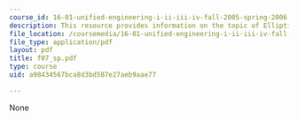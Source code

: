 ```yaml
---
course_id: 16-01-unified-engineering-i-ii-iii-iv-fall-2005-spring-2006
description: This resource provides information on the topic of Elliptical Lift Distribution.
file_location: /coursemedia/16-01-unified-engineering-i-ii-iii-iv-fall-2005-spring-2006/a98434567bca8d3bd587e27aeb9aae77_f07_sp.pdf
file_type: application/pdf
layout: pdf
title: f07_sp.pdf
type: course
uid: a98434567bca8d3bd587e27aeb9aae77

---
```

None